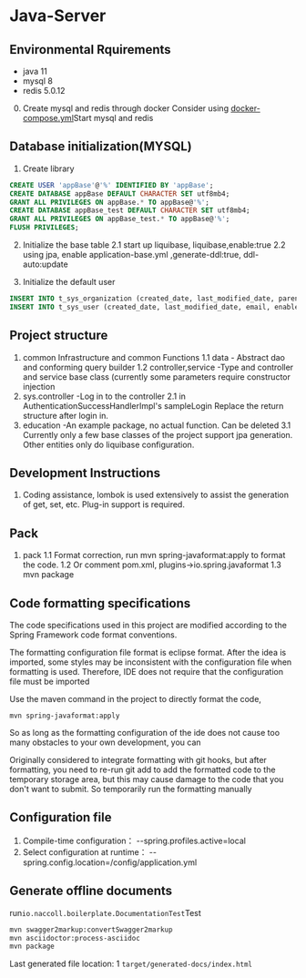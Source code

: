 # Java-Server

## Environmental Rquirements

- java 11
- mysql 8
- redis 5.0.12

0. Create mysql and redis through docker
Consider using [docker-compose.yml](resources/javaAppContainer/docker-compose.yml)Start mysql and redis

## Database initialization(MYSQL)

1. Create library
```sql
CREATE USER 'appBase'@'%' IDENTIFIED BY 'appBase';
CREATE DATABASE appBase DEFAULT CHARACTER SET utf8mb4;
GRANT ALL PRIVILEGES ON appBase.* TO appBase@'%';
CREATE DATABASE appBase_test DEFAULT CHARACTER SET utf8mb4;
GRANT ALL PRIVILEGES ON appBase_test.* TO appBase@'%';
FLUSH PRIVILEGES;
```
2. Initialize the base table
   2.1 start up liquibase, liquibase,enable:true
   2.2 using jpa, enable application-base.yml ,generate-ddl:true, ddl-auto:update
   
3. Initialize the default user
```sql
INSERT INTO t_sys_organization (created_date, last_modified_date, parent_id, name, code, sort, enabled) VALUES (DEFAULT, DEFAULT, DEFAULT, '云南分部', null, null, DEFAULT);
INSERT INTO t_sys_user (created_date, last_modified_date, email, enabled, organization_id, organization_name, sort, password, username, name, title, tags, credentials_non_expired, account_non_locked, account_non_expired, credentials_expired_date, account_expired_date) VALUES (DEFAULT, DEFAULT, null, DEFAULT, 1, '云南分部', null, '{noop}123456', 'admin', '系统管理员', '后台', '管理员', DEFAULT, DEFAULT, DEFAULT, null, null);
```
## Project structure
1. common Infrastructure and common Functions
   1.1 data - Abstract dao and conforming query builder
   1.2 controller,service -Type and controller and service base class (currently some parameters require constructor injection
2. sys.controller -Log in to the controller
   2.1 in AuthenticationSuccessHandlerImpl's  sampleLogin Replace the return structure after login in.
3. education -An example package, no actual function. Can be deleted 
   3.1 Currently only a few base classes of the project support jpa generation. Other entities only do liquibase configuration.

## Development Instructions
1. Coding assistance, lombok is used extensively to assist the generation of get, set, etc. Plug-in support is required.

## Pack
1. pack 
   1.1 Format correction, run mvn spring-javaformat:apply to format the code. 
   1.2 Or comment pom.xml, plugins->io.spring.javaformat
   1.3 mvn package

## Code formatting specifications

The code specifications used in this project are modified according to the Spring Framework code format conventions.

The formatting configuration file format is eclipse format. After the idea is imported, some styles may be inconsistent with the configuration file when formatting is used. Therefore, IDE does not require that the configuration file must be imported

Use the maven command in the project to directly format the code,

```
mvn spring-javaformat:apply
```

So as long as the formatting configuration of the ide does not cause too many obstacles to your own development, you can

Originally considered to integrate formatting with git hooks, but after formatting, you need to re-run git add to add the formatted code to the temporary storage area, but this may cause damage to the code that you don't want to submit. So temporarily run the formatting manually

## Configuration file

1.  Compile-time configuration： --spring.profiles.active=local
2.  Select configuration at runtime： --spring.config.location=/config/application.yml

## Generate offline documents

run`io.naccoll.boilerplate.DocumentationTest`Test

```bash
mvn swagger2markup:convertSwagger2markup 
mvn asciidoctor:process-asciidoc 
mvn package
```

Last generated file location: 1
`target/generated-docs/index.html`

